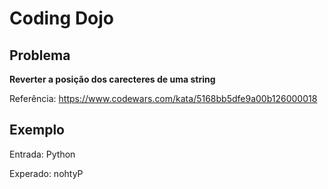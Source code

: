 # Coding Dojo

## Problema

**Reverter a posição dos carecteres de uma string**

Referência: https://www.codewars.com/kata/5168bb5dfe9a00b126000018

## Exemplo

Entrada: Python

Experado: nohtyP
